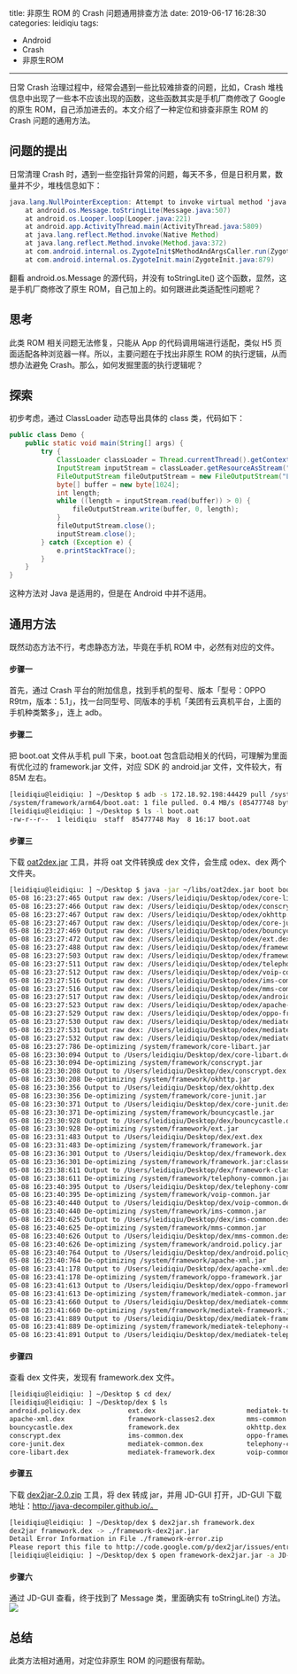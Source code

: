title: 非原生 ROM 的 Crash 问题通用排查方法
date: 2019-06-17 16:28:30
categories: leidiqiu
tags: 
- Android
- Crash
- 非原生ROM
---

日常 Crash 治理过程中，经常会遇到一些比较难排查的问题，比如，Crash 堆栈信息中出现了一些本不应该出现的函数，这些函数其实是手机厂商修改了 Google 的原生 ROM，自己添加进去的。本文介绍了一种定位和排查非原生 ROM 的 Crash 问题的通用方法。

<!--more-->

## 问题的提出
日常清理 Crash 时，遇到一些空指针异常的问题，每天不多，但是日积月累，数量并不少，堆栈信息如下：
```java
java.lang.NullPointerException: Attempt to invoke virtual method 'java.lang.Class java.lang.Object.getClass()' on a null object reference
	at android.os.Message.toStringLite(Message.java:507)
	at android.os.Looper.loop(Looper.java:221)
	at android.app.ActivityThread.main(ActivityThread.java:5809)
	at java.lang.reflect.Method.invoke(Native Method)
	at java.lang.reflect.Method.invoke(Method.java:372)
	at com.android.internal.os.ZygoteInit$MethodAndArgsCaller.run(ZygoteInit.java:1113)
	at com.android.internal.os.ZygoteInit.main(ZygoteInit.java:879)
```
翻看 android.os.Message 的源代码，并没有 toStringLite() 这个函数，显然，这是手机厂商修改了原生 ROM，自己加上的。如何跟进此类适配性问题呢？

## 思考
此类 ROM 相关问题无法修复，只能从 App 的代码调用端进行适配，类似 H5 页面适配各种浏览器一样。所以，主要问题在于找出非原生 ROM 的执行逻辑，从而想办法避免 Crash。那么，如何发掘里面的执行逻辑呢？

## 探索
初步考虑，通过 ClassLoader 动态导出具体的 class 类，代码如下：
```java
public class Demo {
    public static void main(String[] args) {
        try {
            ClassLoader classLoader = Thread.currentThread().getContextClassLoader();
            InputStream inputStream = classLoader.getResourceAsStream("java/util/List.class");
            FileOutputStream fileOutputStream = new FileOutputStream("List.class");
            byte[] buffer = new byte[1024];
            int length;
            while ((length = inputStream.read(buffer)) > 0) {
                fileOutputStream.write(buffer, 0, length);
            }
            fileOutputStream.close();
            inputStream.close();
        } catch (Exception e) {
            e.printStackTrace();
        }
    }
}
```
这种方法对 Java 是适用的，但是在 Android 中并不适用。

## 通用方法
既然动态方法不行，考虑静态方法，毕竟在手机 ROM 中，必然有对应的文件。
#### 步骤一
首先，通过 Crash 平台的附加信息，找到手机的型号、版本「型号：OPPO R9tm，版本：5.1」，找一台同型号、同版本的手机「美团有云真机平台，上面的手机种类繁多」，连上 adb。
#### 步骤二
把 boot.oat 文件从手机 pull 下来，boot.oat 包含启动相关的代码，可理解为里面有优化过的 framework.jar 文件，对应 SDK 的 android.jar 文件，文件较大，有 85M 左右。
```bash
[leidiqiu@leidiqiu: ] ~/Desktop $ adb -s 172.18.92.198:44429 pull /system/framework/arm64/boot.oat .
/system/framework/arm64/boot.oat: 1 file pulled. 0.4 MB/s (85477748 bytes in 229.612s)
[leidiqiu@leidiqiu: ] ~/Desktop $ ls -l boot.oat 
-rw-r--r--  1 leidiqiu  staff  85477748 May  8 16:17 boot.oat
```
#### 步骤三
下载 [oat2dex.jar](https://github.com/testwhat/SmaliEx/releases/download/0.86/oat2dex.jar) 工具，并将 oat 文件转换成 dex 文件，会生成 odex、dex 两个文件夹。
```bash
[leidiqiu@leidiqiu: ] ~/Desktop $ java -jar ~/libs/oat2dex.jar boot boot.oat 
05-08 16:23:27:465 Output raw dex: /Users/leidiqiu/Desktop/odex/core-libart.dex
05-08 16:23:27:466 Output raw dex: /Users/leidiqiu/Desktop/odex/conscrypt.dex
05-08 16:23:27:467 Output raw dex: /Users/leidiqiu/Desktop/odex/okhttp.dex
05-08 16:23:27:467 Output raw dex: /Users/leidiqiu/Desktop/odex/core-junit.dex
05-08 16:23:27:469 Output raw dex: /Users/leidiqiu/Desktop/odex/bouncycastle.dex
05-08 16:23:27:472 Output raw dex: /Users/leidiqiu/Desktop/odex/ext.dex
05-08 16:23:27:488 Output raw dex: /Users/leidiqiu/Desktop/odex/framework.dex
05-08 16:23:27:503 Output raw dex: /Users/leidiqiu/Desktop/odex/framework-classes2.dex
05-08 16:23:27:511 Output raw dex: /Users/leidiqiu/Desktop/odex/telephony-common.dex
05-08 16:23:27:512 Output raw dex: /Users/leidiqiu/Desktop/odex/voip-common.dex
05-08 16:23:27:516 Output raw dex: /Users/leidiqiu/Desktop/odex/ims-common.dex
05-08 16:23:27:516 Output raw dex: /Users/leidiqiu/Desktop/odex/mms-common.dex
05-08 16:23:27:517 Output raw dex: /Users/leidiqiu/Desktop/odex/android.policy.dex
05-08 16:23:27:523 Output raw dex: /Users/leidiqiu/Desktop/odex/apache-xml.dex
05-08 16:23:27:529 Output raw dex: /Users/leidiqiu/Desktop/odex/oppo-framework.dex
05-08 16:23:27:530 Output raw dex: /Users/leidiqiu/Desktop/odex/mediatek-common.dex
05-08 16:23:27:531 Output raw dex: /Users/leidiqiu/Desktop/odex/mediatek-framework.dex
05-08 16:23:27:532 Output raw dex: /Users/leidiqiu/Desktop/odex/mediatek-telephony-common.dex
05-08 16:23:27:786 De-optimizing /system/framework/core-libart.jar
05-08 16:23:30:094 Output to /Users/leidiqiu/Desktop/dex/core-libart.dex
05-08 16:23:30:094 De-optimizing /system/framework/conscrypt.jar
05-08 16:23:30:208 Output to /Users/leidiqiu/Desktop/dex/conscrypt.dex
05-08 16:23:30:208 De-optimizing /system/framework/okhttp.jar
05-08 16:23:30:356 Output to /Users/leidiqiu/Desktop/dex/okhttp.dex
05-08 16:23:30:356 De-optimizing /system/framework/core-junit.jar
05-08 16:23:30:371 Output to /Users/leidiqiu/Desktop/dex/core-junit.dex
05-08 16:23:30:371 De-optimizing /system/framework/bouncycastle.jar
05-08 16:23:30:928 Output to /Users/leidiqiu/Desktop/dex/bouncycastle.dex
05-08 16:23:30:928 De-optimizing /system/framework/ext.jar
05-08 16:23:31:483 Output to /Users/leidiqiu/Desktop/dex/ext.dex
05-08 16:23:31:483 De-optimizing /system/framework/framework.jar
05-08 16:23:36:301 Output to /Users/leidiqiu/Desktop/dex/framework.dex
05-08 16:23:36:301 De-optimizing /system/framework/framework.jar:classes2.dex
05-08 16:23:38:611 Output to /Users/leidiqiu/Desktop/dex/framework-classes2.dex
05-08 16:23:38:611 De-optimizing /system/framework/telephony-common.jar
05-08 16:23:40:395 Output to /Users/leidiqiu/Desktop/dex/telephony-common.dex
05-08 16:23:40:395 De-optimizing /system/framework/voip-common.jar
05-08 16:23:40:440 Output to /Users/leidiqiu/Desktop/dex/voip-common.dex
05-08 16:23:40:440 De-optimizing /system/framework/ims-common.jar
05-08 16:23:40:625 Output to /Users/leidiqiu/Desktop/dex/ims-common.dex
05-08 16:23:40:625 De-optimizing /system/framework/mms-common.jar
05-08 16:23:40:626 Output to /Users/leidiqiu/Desktop/dex/mms-common.dex
05-08 16:23:40:626 De-optimizing /system/framework/android.policy.jar
05-08 16:23:40:764 Output to /Users/leidiqiu/Desktop/dex/android.policy.dex
05-08 16:23:40:764 De-optimizing /system/framework/apache-xml.jar
05-08 16:23:41:178 Output to /Users/leidiqiu/Desktop/dex/apache-xml.dex
05-08 16:23:41:178 De-optimizing /system/framework/oppo-framework.jar
05-08 16:23:41:613 Output to /Users/leidiqiu/Desktop/dex/oppo-framework.dex
05-08 16:23:41:613 De-optimizing /system/framework/mediatek-common.jar
05-08 16:23:41:660 Output to /Users/leidiqiu/Desktop/dex/mediatek-common.dex
05-08 16:23:41:660 De-optimizing /system/framework/mediatek-framework.jar
05-08 16:23:41:889 Output to /Users/leidiqiu/Desktop/dex/mediatek-framework.dex
05-08 16:23:41:889 De-optimizing /system/framework/mediatek-telephony-common.jar
05-08 16:23:41:891 Output to /Users/leidiqiu/Desktop/dex/mediatek-telephony-common.dex
```
#### 步骤四
查看 dex 文件夹，发现有 framework.dex 文件。
```bash
[leidiqiu@leidiqiu: ] ~/Desktop $ cd dex/
[leidiqiu@leidiqiu: ] ~/Desktop/dex $ ls
android.policy.dex            ext.dex                       mediatek-telephony-common.dex
apache-xml.dex                framework-classes2.dex        mms-common.dex
bouncycastle.dex              framework.dex                 okhttp.dex
conscrypt.dex                 ims-common.dex                oppo-framework.dex
core-junit.dex                mediatek-common.dex           telephony-common.dex
core-libart.dex               mediatek-framework.dex        voip-common.dex
```
#### 步骤五
下载 [dex2jar-2.0.zip](https://sourceforge.net/projects/dex2jar/files/dex2jar-2.0.zip/download) 工具，将 dex 转成 jar，并用 JD-GUI 打开，JD-GUI 下载地址：http://java-decompiler.github.io/。
```bash
[leidiqiu@leidiqiu: ] ~/Desktop/dex $ dex2jar.sh framework.dex 
dex2jar framework.dex -> ./framework-dex2jar.jar
Detail Error Information in File ./framework-error.zip
Please report this file to http://code.google.com/p/dex2jar/issues/entry if possible.
[leidiqiu@leidiqiu: ] ~/Desktop/dex $ open framework-dex2jar.jar -a JD-GUI.app
```
#### 步骤六
通过 JD-GUI 查看，终于找到了 Message 类，里面确实有 toStringLite() 方法。
![](http://s3plus.sankuai.com/v1/mss_7fabbc64efb346df9722fadcafbc20bc/blog/Message.png)

## 总结
此类方法相对通用，对定位非原生 ROM 的问题很有帮助。
